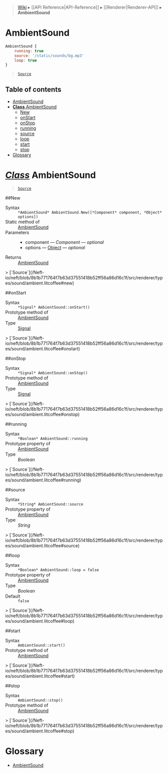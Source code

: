 > [Wiki](Home) ▸ [[API Reference|API-Reference]] ▸ [[Renderer|Renderer-API]] ▸ **AmbientSound**

# AmbientSound

```javascript
AmbientSound {
    running: true
    source: '/static/sounds/bg.mp3'
    loop: true
}
```

> [`Source`](/Neft-io/neft/blob/8b1b771764f7b63d37551418b52ff56a86d16c1f/src/renderer/types/sound/ambient.litcoffee#ambientsound)

## Table of contents
* [AmbientSound](#ambientsound)
* [**Class** AmbientSound](#class-ambientsound)
  * [New](#new)
  * [onStart](#onstart)
  * [onStop](#onstop)
  * [running](#running)
  * [source](#source)
  * [loop](#loop)
  * [start](#start)
  * [stop](#stop)
* [Glossary](#glossary)

# *[Class](/Neft-io/neft/wiki/Renderer-Class-API#class-class)* AmbientSound

> [`Source`](/Neft-io/neft/blob/8b1b771764f7b63d37551418b52ff56a86d16c1f/src/renderer/types/sound/ambient.litcoffee#class-ambientsound)

##New
<dl><dt>Syntax</dt><dd><code>&#x2A;AmbientSound&#x2A; AmbientSound.New([&#x2A;Component&#x2A; component, &#x2A;Object&#x2A; options])</code></dd><dt>Static method of</dt><dd><a href="/Neft-io/neft/wiki/Renderer-AmbientSound-API#class-ambientsound">AmbientSound</a></dd><dt>Parameters</dt><dd><ul><li>component — <i>Component</i> — <i>optional</i></li><li>options — <a href="/Neft-io/neft/wiki/Utils-API#isobject">Object</a> — <i>optional</i></li></ul></dd><dt>Returns</dt><dd><a href="/Neft-io/neft/wiki/Renderer-AmbientSound-API#class-ambientsound">AmbientSound</a></dd></dl>
> [`Source`](/Neft-io/neft/blob/8b1b771764f7b63d37551418b52ff56a86d16c1f/src/renderer/types/sound/ambient.litcoffee#new)

##onStart
<dl><dt>Syntax</dt><dd><code>&#x2A;Signal&#x2A; AmbientSound::onStart()</code></dd><dt>Prototype method of</dt><dd><a href="/Neft-io/neft/wiki/Renderer-AmbientSound-API#class-ambientsound">AmbientSound</a></dd><dt>Type</dt><dd><a href="/Neft-io/neft/wiki/Signal-API#class-signal">Signal</a></dd></dl>
> [`Source`](/Neft-io/neft/blob/8b1b771764f7b63d37551418b52ff56a86d16c1f/src/renderer/types/sound/ambient.litcoffee#onstart)

##onStop
<dl><dt>Syntax</dt><dd><code>&#x2A;Signal&#x2A; AmbientSound::onStop()</code></dd><dt>Prototype method of</dt><dd><a href="/Neft-io/neft/wiki/Renderer-AmbientSound-API#class-ambientsound">AmbientSound</a></dd><dt>Type</dt><dd><a href="/Neft-io/neft/wiki/Signal-API#class-signal">Signal</a></dd></dl>
> [`Source`](/Neft-io/neft/blob/8b1b771764f7b63d37551418b52ff56a86d16c1f/src/renderer/types/sound/ambient.litcoffee#onstop)

##running
<dl><dt>Syntax</dt><dd><code>&#x2A;Boolean&#x2A; AmbientSound::running</code></dd><dt>Prototype property of</dt><dd><a href="/Neft-io/neft/wiki/Renderer-AmbientSound-API#class-ambientsound">AmbientSound</a></dd><dt>Type</dt><dd><i>Boolean</i></dd></dl>
> [`Source`](/Neft-io/neft/blob/8b1b771764f7b63d37551418b52ff56a86d16c1f/src/renderer/types/sound/ambient.litcoffee#running)

##source
<dl><dt>Syntax</dt><dd><code>&#x2A;String&#x2A; AmbientSound::source</code></dd><dt>Prototype property of</dt><dd><a href="/Neft-io/neft/wiki/Renderer-AmbientSound-API#class-ambientsound">AmbientSound</a></dd><dt>Type</dt><dd><i>String</i></dd></dl>
> [`Source`](/Neft-io/neft/blob/8b1b771764f7b63d37551418b52ff56a86d16c1f/src/renderer/types/sound/ambient.litcoffee#source)

##loop
<dl><dt>Syntax</dt><dd><code>&#x2A;Boolean&#x2A; AmbientSound::loop = false</code></dd><dt>Prototype property of</dt><dd><a href="/Neft-io/neft/wiki/Renderer-AmbientSound-API#class-ambientsound">AmbientSound</a></dd><dt>Type</dt><dd><i>Boolean</i></dd><dt>Default</dt><dd><code>false</code></dd></dl>
> [`Source`](/Neft-io/neft/blob/8b1b771764f7b63d37551418b52ff56a86d16c1f/src/renderer/types/sound/ambient.litcoffee#loop)

##start
<dl><dt>Syntax</dt><dd><code>AmbientSound::start()</code></dd><dt>Prototype method of</dt><dd><a href="/Neft-io/neft/wiki/Renderer-AmbientSound-API#class-ambientsound">AmbientSound</a></dd></dl>
> [`Source`](/Neft-io/neft/blob/8b1b771764f7b63d37551418b52ff56a86d16c1f/src/renderer/types/sound/ambient.litcoffee#start)

##stop
<dl><dt>Syntax</dt><dd><code>AmbientSound::stop()</code></dd><dt>Prototype method of</dt><dd><a href="/Neft-io/neft/wiki/Renderer-AmbientSound-API#class-ambientsound">AmbientSound</a></dd></dl>
> [`Source`](/Neft-io/neft/blob/8b1b771764f7b63d37551418b52ff56a86d16c1f/src/renderer/types/sound/ambient.litcoffee#stop)

# Glossary

- [AmbientSound](#class-ambientsound)

